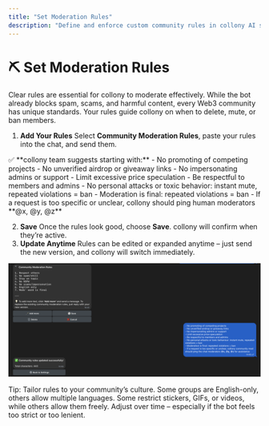 ```yaml
---
title: "Set Moderation Rules"
description: "Define and enforce custom community rules in collony AI so your Telegram group stays safe and consistent."
---
```


# ⛏️ Set Moderation Rules

Clear rules are essential for collony to moderate effectively. While the bot already blocks spam, scams, and harmful content, every Web3 community has unique standards. Your rules guide collony on when to delete, mute, or ban members.

1. **Add Your Rules**
   Select **Community Moderation Rules**, paste your rules into the chat, and send them.

<Note>
  ✅ **collony team suggests starting with:**
  - No promoting of competing projects
  - No unverified airdrop or giveaway links
  - No impersonating admins or support
  - Limit excessive price speculation
  - Be respectful to members and admins
  - No personal attacks or toxic behavior: instant mute, repeated violations = ban
  - Moderation is final: repeated violations = ban
  - If a request is too specific or unclear, collony should ping human moderators **@x, @y, @z**
</Note>

2. **Save**
   Once the rules look good, choose **Save**. collony will confirm when they’re active.
3. **Update Anytime**
   Rules can be edited or expanded anytime – just send the new version, and collony will switch immediately.

![Setting up moderation rules in collony AI](/public/Screenshot_2025-08-28_at_14.49.19.png)

<Tip>
  Tip: Tailor rules to your community’s culture. Some groups are English-only, others allow multiple languages. Some restrict stickers, GIFs, or videos, while others allow them freely. Adjust over time – especially if the bot feels too strict or too lenient.
</Tip>